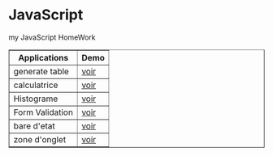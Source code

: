 # JavaScript

my JavaScript HomeWork

<center>
<table border="1" >
    <tr>
        <th>Applications</th>
        <th>Demo</th>
    </tr>
    <tr>
        <td>generate table</td>
        <td><a href="https://tp-js-et-tounani.vercel.app/">voir</a></td>
    </tr>
    <tr>
        <td>calculatrice</td>
        <td><a href="https://tp-js-et-tounani.vercel.app/exercice3">voir</a></td>
    </tr>
    <tr>
        <td>Histograme</td>
        <td><a href="https://tp-js-et-tounani.vercel.app/">voir</a></td>
    </tr>
     <tr>
        <td>Form Validation</td>
        <td><a href="https://tp-js-et-tounani.vercel.app/">voir</a></td>
    </tr>
    <tr>
        <td>bare d'etat</td>
        <td><a href="https://tp-js-et-tounani.vercel.app/">voir</a></td>
    </tr>
    <tr>
        <td>zone d'onglet</td>
        <td><a href="https://tp-js-et-tounani.vercel.app/">voir</a></td>
    </tr>
</table>
</center>
